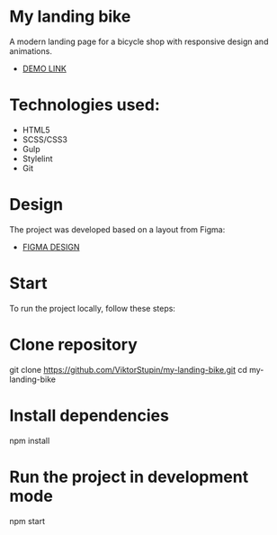 # My landing bike
A modern landing page for a bicycle shop with responsive design and animations.
  - [DEMO LINK](https://ViktorStupin.github.io/my-landing-bike/)

# Technologies used:
 - HTML5
 - SCSS/CSS3
 - Gulp
 - Stylelint
 - Git

# Design
The project was developed based on a layout from Figma:
  - [FIGMA DESIGN](https://www.figma.com/design/NZQAIydtHo5QkINyGLHNcq/BIKE-New-Version?node-id=0-1&p=f&t=ymro4v8T2nUikW02-0)

# Start
To run the project locally, follow these steps:

  # Clone repository
  git clone https://github.com/ViktorStupin/my-landing-bike.git
  cd my-landing-bike

  # Install dependencies
  npm install

  # Run the project in development mode
  npm start

  
